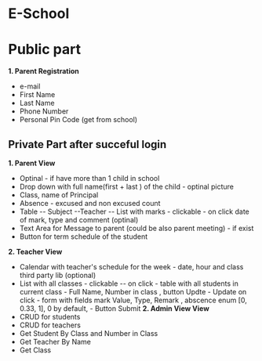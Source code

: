 
# **E-School**
# Public part
**1. Parent Registration**
- e-mail
- First Name
- Last Name
- Phone Number
- Personal Pin Code (get from school)
## Private Part after succeful login
**1. Parent View**
- Optinal - if have more than 1 child in school 
- Drop down with full name(first + last ) of the child - optinal picture
- Class, name of Principal
- Absence - excused and non excused count
- Table
-- Subject
--Teacher
-- List with marks - clickable - on click date of mark, type and comment (optinal)
- Text Area for Message to parent (could be also parent meeting) - if exist
- Button for term schedule of the student

**2. Teacher View**
- Calendar with teacher's schedule for the week - date, hour and class third party lib (optional)
- List with all classes - clickable
-- on click - table with all students in current class
        - Full Name, Number in class , button Updte
        - Update on click - form with fields mark Value, Type, Remark , abscence enum [0, 0.33, 1], 0 by default,
        - Button Submit
**2. Admin View View**
- CRUD for students
- CRUD for teachers
- Get Student By Class and Number in Class
- Get Teacher By Name
- Get Class


